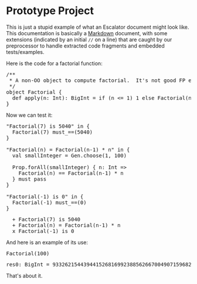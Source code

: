 # Prototype Project

This is just a stupid example of what an Escalator document might look like.  This
documentation is basically a [Markdown][1] document, with some extensions (indicated
by an initial `//` on a line) that are caught by our preprocessor to handle extracted
code fragments and embedded tests/examples.

[1]: http://daringfireball.net/projects/markdown/ "Markdown"

Here is the code for a factorial function:
<pre class="brush: scala;">
/**
 * A non-OO object to compute factorial.  It's not good FP either...
 */
object Factorial {
  def apply(n: Int): BigInt = if (n &lt;= 1) 1 else Factorial(n - 1) * n
}
</pre>

Now we can test it:
<pre class="brush: scala">
"Factorial(7) is 5040" in {
  Factorial(7) must_==(5040)
}

"Factorial(n) = Factorial(n-1) * n" in {
  val smallInteger = Gen.choose(1, 100)

  Prop.forAll(smallInteger) { n: Int =&gt;
    Factorial(n) == Factorial(n-1) * n
  } must pass
}                                                                               

"Factorial(-1) is 0" in {
  Factorial(-1) must_==(0)
}
</pre>
<pre class="brush: specs; light: true">
  + Factorial(7) is 5040
  + Factorial(n) = Factorial(n-1) * n
  x Factorial(-1) is 0
</pre>

And here is an example of its use:
<pre class="brush: scala">
Factorial(100)
</pre>
<pre class="brush: plain; light: true">
res0: BigInt = 93326215443944152681699238856266700490715968264381621468592963895217599993229915608941463976156518286253697920827223758251185210916864000000000000000000000000
</pre>

That's about it.
